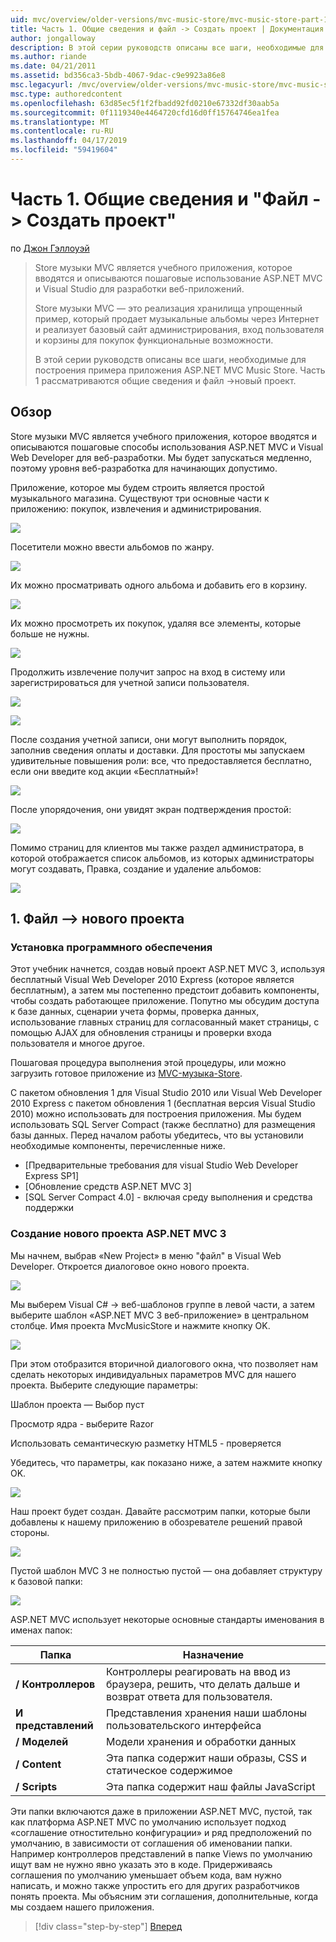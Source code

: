 ```yaml
---
uid: mvc/overview/older-versions/mvc-music-store/mvc-music-store-part-1
title: Часть 1. Общие сведения и файл -> Создать проект | Документация Майкрософт
author: jongalloway
description: В этой серии руководств описаны все шаги, необходимые для построения примера приложения ASP.NET MVC Music Store. Часть 1 рассматриваются общие сведения и файл -> Создать проект.
ms.author: riande
ms.date: 04/21/2011
ms.assetid: bd356ca3-5bdb-4067-9dac-c9e9923a86e8
msc.legacyurl: /mvc/overview/older-versions/mvc-music-store/mvc-music-store-part-1
msc.type: authoredcontent
ms.openlocfilehash: 63d85ec5f1f2fbadd92fd0210e67332df30aab5a
ms.sourcegitcommit: 0f1119340e4464720cfd16d0ff15764746ea1fea
ms.translationtype: MT
ms.contentlocale: ru-RU
ms.lasthandoff: 04/17/2019
ms.locfileid: "59419604"
---
```

# <a name="part-1-overview-and-file-new-project"></a>Часть 1. Общие сведения и "Файл -> Создать проект"

по [Джон Гэллоуэй](https://github.com/jongalloway)

> Store музыки MVC является учебного приложения, которое вводятся и описываются пошаговые использование ASP.NET MVC и Visual Studio для разработки веб-приложений.  
>   
> Store музыки MVC — это реализация хранилища упрощенный пример, который продает музыкальные альбомы через Интернет и реализует базовый сайт администрирования, вход пользователя и корзины для покупок функциональные возможности.  
>   
> В этой серии руководств описаны все шаги, необходимые для построения примера приложения ASP.NET MVC Music Store. Часть 1 рассматриваются общие сведения и файл -&gt;новый проект.


## <a name="overview"></a>Обзор

Store музыки MVC является учебного приложения, которое вводятся и описываются пошаговые способы использования ASP.NET MVC и Visual Web Developer для веб-разработки. Мы будет запускаться медленно, поэтому уровня веб-разработка для начинающих допустимо.

Приложение, которое мы будем строить является простой музыкального магазина. Существуют три основные части к приложению: покупок, извлечения и администрирования.

![](mvc-music-store-part-1/_static/image1.jpg)

Посетители можно ввести альбомов по жанру.

![](mvc-music-store-part-1/_static/image2.jpg)

Их можно просматривать одного альбома и добавить его в корзину.

![](mvc-music-store-part-1/_static/image3.jpg)

Их можно просмотреть их покупок, удаляя все элементы, которые больше не нужны.

![](mvc-music-store-part-1/_static/image4.jpg)

Продолжить извлечение получит запрос на вход в систему или зарегистрироваться для учетной записи пользователя.

![](mvc-music-store-part-1/_static/image1.png)

![](mvc-music-store-part-1/_static/image2.png)

После создания учетной записи, они могут выполнить порядок, заполнив сведения оплаты и доставки. Для простоты мы запускаем удивительные повышения роли: все, что предоставляется бесплатно, если они введите код акции «Бесплатный»!

![](mvc-music-store-part-1/_static/image5.jpg)

После упорядочения, они увидят экран подтверждения простой:

![](mvc-music-store-part-1/_static/image6.jpg)

Помимо страниц для клиентов мы также раздел администратора, в которой отображается список альбомов, из которых администраторы могут создавать, Правка, создание и удаление альбомов:

![](mvc-music-store-part-1/_static/image7.jpg)

## <a name="1-file--gt-new-project"></a>1. Файл —&gt; нового проекта

### <a name="installing-the-software"></a>Установка программного обеспечения

Этот учебник начнется, создав новый проект ASP.NET MVC 3, используя бесплатный Visual Web Developer 2010 Express (которое является бесплатным), а затем мы постепенно предстоит добавить компоненты, чтобы создать работающее приложение. Попутно мы обсудим доступа к базе данных, сценарии учета формы, проверка данных, использование главных страниц для согласованный макет страницы, с помощью AJAX для обновления страницы и проверки входа пользователя и многое другое.

Пошаговая процедура выполнения этой процедуры, или можно загрузить готовое приложение из [MVC-музыка-Store](https://github.com/evilDave/MVC-Music-Store).

С пакетом обновления 1 для Visual Studio 2010 или Visual Web Developer 2010 Express с пакетом обновления 1 (бесплатная версия Visual Studio 2010) можно использовать для построения приложения. Мы будем использовать SQL Server Compact (также бесплатно) для размещения базы данных. Перед началом работы убедитесь, что вы установили необходимые компоненты, перечисленные ниже.


- [Предварительные требования для visual Studio Web Developer Express SP1]
- [Обновление средств ASP.NET MVC 3]
- [SQL Server Compact 4.0] - включая среду выполнения и средства поддержки


### <a name="creating-a-new-aspnet-mvc-3-project"></a>Создание нового проекта ASP.NET MVC 3

Мы начнем, выбрав «New Project» в меню "файл" в Visual Web Developer. Откроется диалоговое окно нового проекта.

![](mvc-music-store-part-1/_static/image5.png)

Мы выберем Visual C# -&gt; веб-шаблонов группе в левой части, а затем выберите шаблон «ASP.NET MVC 3 веб-приложение» в центральном столбце. Имя проекта MvcMusicStore и нажмите кнопку OK.

![](mvc-music-store-part-1/_static/image8.jpg)

При этом отобразится вторичной диалогового окна, что позволяет нам сделать некоторых индивидуальных параметров MVC для нашего проекта. Выберите следующие параметры:

Шаблон проекта — Выбор пуст

Просмотр ядра - выберите Razor

Использовать семантическую разметку HTML5 - проверяется

Убедитесь, что параметры, как показано ниже, а затем нажмите кнопку OK.

![](mvc-music-store-part-1/_static/image9.jpg)

Наш проект будет создан. Давайте рассмотрим папки, которые были добавлены к нашему приложению в обозревателе решений правой стороны.

![](mvc-music-store-part-1/_static/image10.jpg)

Пустой шаблон MVC 3 не полностью пустой — она добавляет структуру к базовой папки:

![](mvc-music-store-part-1/_static/image6.png)

ASP.NET MVC использует некоторые основные стандарты именования в именах папок:

| **Папка** | **Назначение** |
| --- | --- |
| **/ Контроллеров** | Контроллеры реагировать на ввод из браузера, решить, что делать дальше и возврат ответа для пользователя. |
| **И представлений** | Представления хранения наши шаблоны пользовательского интерфейса |
| **/ Моделей** | Модели хранения и обработки данных |
| **/ Content** | Эта папка содержит наши образы, CSS и статическое содержимое |
| **/ Scripts** | Эта папка содержит наш файлы JavaScript |

Эти папки включаются даже в приложении ASP.NET MVC, пустой, так как платформа ASP.NET MVC по умолчанию использует подход «соглашение отностительно конфигурации» и ряд предположений по умолчанию, в зависимости от соглашения об именовании папки. Например контроллеров представлений в папке Views по умолчанию ищут вам не нужно явно указать это в коде. Придерживаясь соглашения по умолчанию уменьшает объем кода, вам нужно написать, и можно также упростить его для других разработчиков понять проекта. Мы объясним эти соглашения, дополнительные, когда мы создаем нашего приложения.

> [!div class="step-by-step"]
> [Вперед](mvc-music-store-part-2.md)
